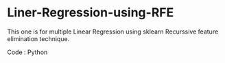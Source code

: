 # Liner-Regression-using-RFE
This one is for multiple Linear Regression using sklearn Recurssive feature elimination technique.

Code : Python
